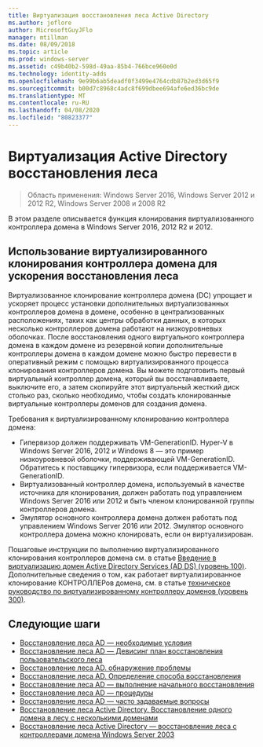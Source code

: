 ```yaml
---
title: Виртуализация восстановления леса Active Directory
ms.author: joflore
author: MicrosoftGuyJFlo
manager: mtillman
ms.date: 08/09/2018
ms.topic: article
ms.prod: windows-server
ms.assetid: c49b40b2-598d-49aa-85b4-766bce960e0d
ms.technology: identity-adds
ms.openlocfilehash: 9e99b6ab5deadf0f3499e4764cdb87b2ed3d65f9
ms.sourcegitcommit: b00d7c8968c4adc8f699dbee694afe6ed36bc9de
ms.translationtype: MT
ms.contentlocale: ru-RU
ms.lasthandoff: 04/08/2020
ms.locfileid: "80823377"
---
```

# <a name="active-directory-forest-recovery-virtualization"></a>Виртуализация Active Directory восстановления леса

>Область применения: Windows Server 2016, Windows Server 2012 и 2012 R2, Windows Server 2008 и 2008 R2

В этом разделе описывается функция клонирования виртуализованного контроллера домена в Windows Server 2016, 2012 R2 и 2012.  

## <a name="using-virtualized-domain-controller-cloning-to-expedite-forest-recovery"></a>Использование виртуализированного клонирования контроллера домена для ускорения восстановления леса

Виртуализованное клонирование контроллера домена (DC) упрощает и ускоряет процесс установки дополнительных виртуализованных контроллеров домена в домене, особенно в централизованных расположениях, таких как центры обработки данных, в которых несколько контроллеров домена работают на низкоуровневых оболочках. После восстановления одного виртуального контроллера домена в каждом домене из резервной копии дополнительные контроллеры домена в каждом домене можно быстро перевести в оперативный режим с помощью виртуализированного процесса клонирования контроллеров домена. Вы можете подготовить первый виртуальный контроллер домена, который вы восстанавливаете, выключите его, а затем скопируйте этот виртуальный жесткий диск столько раз, сколько необходимо, чтобы создать клонированные виртуальные контроллеры доменов для создания домена.  
  
Требования к виртуализированному клонированию контроллера домена:  
  
- Гипервизор должен поддерживать VM-GenerationID. Hyper-V в Windows Server 2016, 2012 и Windows 8 — это пример низкоуровневой оболочки, поддерживающей VM-GenerationID. Обратитесь к поставщику гипервизора, если поддерживается VM-GenerationID.  
- Виртуализованный контроллер домена, используемый в качестве источника для клонирования, должен работать под управлением Windows Server 2016 или 2012 и быть членом клонированной группы контроллеров домена. 
- Эмулятор основного контроллера домена должен работать под управлением Windows Server 2016 или 2012. Эмулятор основного контроллера домена можно клонировать, если он виртуализирован.  
  
Пошаговые инструкции по выполнению виртуализированного клонирования контроллеров домена см. в статье [Введение в виртуализацию домен Active Directory Services (AD DS) (уровень 100)](../Introduction-to-Active-Directory-Domain-Services-AD-DS-Virtualization-Level-100.md). Дополнительные сведения о том, как работает виртуализированное клонирование КОНТРОЛЛЕРов домена, см. в статье [техническое руководство по виртуализированному контроллеру доменов (уровень 300)](../deploy/virtual-dc/virtualized-domain-controller-technical-reference--level-300-.md). 

## <a name="next-steps"></a>Следующие шаги

- [Восстановление леса AD — необходимые условия](AD-Forest-Recovery-Prerequisties.md)  
- [Восстановление леса AD — Девисинг план восстановления пользовательского леса](AD-Forest-Recovery-Devising-a-Plan.md)  
- [Восстановление леса AD. обнаружение проблемы](AD-Forest-Recovery-Identify-the-Problem.md)
- [Восстановление леса AD. Определение способа восстановления](AD-Forest-Recovery-Determine-how-to-Recover.md)
- [Восстановление леса AD — выполнение начального восстановления](AD-Forest-Recovery-Perform-initial-recovery.md)  
- [Восстановление леса AD — процедуры](AD-Forest-Recovery-Procedures.md)  
- [Восстановление леса AD — часто задаваемые вопросы](AD-Forest-Recovery-FAQ.md)  
- [Восстановление леса Active Directory. Восстановление одного домена в лесу с несколькими доменами](AD-Forest-Recovery-Single-Domain-in-Multidomain-Recovery.md)  
- [Восстановление леса Active Directory — восстановление леса с контроллерами домена Windows Server 2003](AD-Forest-Recovery-Windows-Server-2003.md) 
